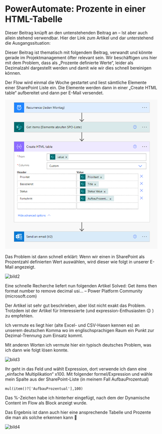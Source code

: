 # PowerAutomate: Prozente in einer HTML-Tabelle
Dieser Beitrag knüpft an den untenstehenden Beitrag an – Ist aber auch allein stehend verwendbar.
Hier der Link zum Artikel und dar unterstehend die Ausgangssituation:

Dieser Beitrag ist thematisch mit folgendem Beitrag, verwandt und könnte gerade im Projektmanagement öfter relevant sein.
Wir beschäftigen uns hier mit dem Problem, dass als „Prozente definierte Werte“, leider als Dezimalzahl dargestellt werden und damit wie wir dies schnell bereinigen können.

Der Flow wird einmal die Woche gestartet und liest sämtliche Elemente einer SharePoint Liste ein.
Die Elemente werden dann in einer „Create HTML table“ aufbereitet und dann per E-Mail versendet.

![bild1](/images/Prozenzthema-bild1-1.png "bild1")

Das Problem ist dann schnell erklärt:
Wenn wir einen in SharePoint als Prozentzahl definierten Wert auswählen, wird dieser wie folgt in unserer E-Mail angezeigt.

![bild2](https://blog.thinformatics.com/wp-content/uploads/2022/05/Prozenzthema-bild2.png "bild2")

Eine schnelle Recherche liefert nun folgenden Artikel
Solved: Get items then format number to remove decimal usi… – Power Platform Community (microsoft.com)

Der Artikel ist sehr gut beschrieben, aber löst nicht exakt das Problem. Trotzdem ist der Artikel für Interessierte (und expression-Enthusiasten 😉 ) zu empfehlen.

Ich vermute es liegt hier (alte Excel- und CSV-Hasen kennen es) an unserem deutschen Komma wo im englischsprachigen Raum ein Punkt zur Dezimal-Trennung zum Einsatz kommt.

Mit anderen Worten ich vermute hier ein typisch deutsches Problem, was ich dann wie folgt lösen konnte.

![bild3](https://blog.thinformatics.com/wp-content/uploads/2022/05/Prozenzthema-bild3-1-1024x619.png "bild3")

Ihr geht in das Feld und wählt Expression, dort verwende ich dann eine „einfache Multiplikation“ x100. Mit folgender formel/Expression und wähle mein Spalte aus der SharePoint-Liste (in meinem Fall AufbauProzentual)

```
mul(item()?['AufbauProzentual'],100)
```

Das %-Zeichen habe ich hinterher eingefügt, nach dem der Dynamische Content im Flow als Block anzeigt wurde.

Das Ergebnis ist dann auch hier eine ansprechende Tabelle und Prozente die man als solche erkennen kann 🙂

![bild4](https://blog.thinformatics.com/wp-content/uploads/2022/05/Prozenzthema-bild4.png "bild4")

